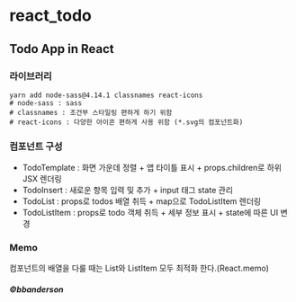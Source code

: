 # react_todo

## Todo App in React

### 라이브러리

```shell
yarn add node-sass@4.14.1 classnames react-icons
# node-sass : sass
# classnames : 조건부 스타일링 편하게 하기 위함
# react-icons : 다양한 아이콘 편하게 사용 위함 (*.svg의 컴포넌트화)
```

### 컴포넌트 구성

- TodoTemplate : 화면 가운데 정렬 + 앱 타이틀 표시 + props.children로 하위 JSX 렌더링
- TodoInsert : 새로운 항목 입력 및 추가 + input 태그 state 관리
- TodoList : props로 todos 배열 취득 + map으로 TodoListItem 렌더링
- TodoListItem : props로 todo 객체 취득 + 세부 정보 표시 + state에 따른 UI 변경

### Memo

컴포넌트의 배열을 다룰 때는 List와 ListItem 모두 최적화 한다.(React.memo)

##### &copy;bbanderson
